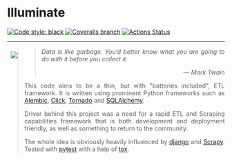 # Illuminate

[![Code style: black](https://img.shields.io/badge/code%20style-black-000000.svg)](https://github.com/psf/black)
[![Coveralls branch](https://img.shields.io/coveralls/github/nikolamilojica/illuminate/develop)](https://img.shields.io/)
[![Actions Status](https://github.com/nikolamilojica/illuminate/workflows/Tests/badge.svg?branch=develop)](https://github.com/nikolamilojica/illuminate/actions)
___
<img align="left" style="margin:8px;" src="https://upload.wikimedia.org/wikipedia/commons/thumb/a/ac/Accueil_scribe_invert.png/241px-Accueil_scribe_invert.png">

>> <p align="justify"><i>Data is like garbage.
>> You’d better know what you are going to do with it before you
>> collect it.</i></p>
>> <p align="right"><i>&mdash; Mark Twain</i></p>
> <p align="justify">This code aims to be a thin,
> but with "batteries included", ETL framework.
> It is written using prominent Python frameworks such as
> <a href="https://alembic.sqlalchemy.org/en/latest/">Alembic</a>,
> <a href="https://click.palletsprojects.com/">Click</a>,
> <a href="https://www.tornadoweb.org/en/stable/">Tornado</a>
> and <a href="https://www.sqlalchemy.org/">SQLAlchemy</a>.</p>
> <p align="justify">Driver behind this project was a need for a rapid ETL
> and Scraping capabilities framework that is both development and deployment
> friendly, as well as something to return to the community.</p>
> <p align="justify">The whole idea is obviously heavily influenced by
> <a href="https://www.djangoproject.com/">django</a> and
> <a href="https://scrapy.org/">Scrapy</a>.
> Tested with <a href="https://docs.pytest.org/">pytest</a> with a help of
> <a href="https://tox.wiki/en/latest/">tox</a>.</p>
